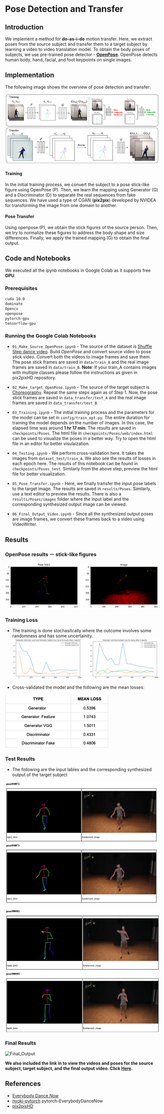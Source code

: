 # Pose Detection and Transfer

## Introduction

We implement a method for **do-as-i-do** motion transfer. Here, we extract poses from the source subject and transfer them to a target subject by learning a video to video translation model. 
To obtain the body poses of subjects, we use pre-trained pose detector - [**OpenPose**](https://github.com/CMU-Perceptual-Computing-Lab/openpose). OpenPose detects human body, hand, facial, and foot keypoints on single images.

## Implementation

The following image shows the overview of pose detection and transfer:

![model_image](references/model.png)

#### Training
In the initial training process, we convert the subject to a pose stick-like figure using OpenPose (P). Then, we learn the mapping using Generator (G) and a Discriminator (D) to separate the real sequences from fake sequences. We have used a type of CGAN (**pix2pix**) developed by NVIDEA for transforming the image from one domain to another. 

#### Pose Transfer

Using openpose (P), we obtain the stick figures of the source person. Then, we try to normalize these figures to address the body shape and size differences. Finally, we apply the trained mapping (G) to obtain the final output. 
  

## Code and Notebooks

We executed all the ipynb notebooks in Google Colab as it supports free **GPU**.

### Prerequisites
```
cuda 10.0
dominate
Opencv
openpose
pytorch-gpu
tensorflow-gpu
```
### Running the Google Colab Notebooks

* `01_Make_Source_OpenPose.ipynb` - The source of the dataset is [Shuffle Step dance video](https://www.youtube.com/watch?v=1SKa4L8J21o). Build *OpenPose* and convert source video to pose stick video. Convert both the videos to image frames and save them. The pose stick frames are saved in `data/train_A` and the real image frames are saved in `data/train_B`. 
**Note**: If your train_A contains images with multiple classes please follow the instructions as given in pix2pixHD repository.

* `02_Make_target_OpenPose.ipynb` - The source of the target subject is [Choreography](https://www.youtube.com/watch?v=etG1e8iPxzU). Repeat the same steps again as of Step 1. Now, the pose stick frames are saved in `data_transfer/test_A` and the real image frames are saved in `data_transfer/test_B`.

* `03_Training.ipynb` - The initial training process and the parameters for the model can be set in `config/train_opt.py`. The entire duration for training the model depends on the number of images. In this case, the elapsed time was around **1 hr 17 min**. The results are saved in `checkpoints/Poses`. The html file in `checkpoints/Poses/web/index.html` can be used to visualize the poses in a better way. Try to open the html file in an editor for better visulaization.

* `04_Testing.ipynb` - We perform cross-validation here. It takes the images from `dataset_test/train_A`. We also see the results of losses in each epoch here.  The results of this notebook can be found in `checkpoints/Poses_test`. Similarly from the above step, preview the html file for better visualization.

* `05_Pose_Transfer.ipynb` - Here, we finally transfer the input pose labels to the target image. The results are saved in `results/Poses`. Similarly, use a text editor to preview the results. There is also a `results/Poses/images` folder where the input label and the corresponding synthesized output image can be viewed. 

* `06_Final_Output_Video.ipynb` - Since all the synthesized output poses are image frames, we convert these frames back to a video using VideoWriter. 

## Results

### OpenPose results － stick-like figures

![openpose](references/Pose_stick.png)

### Training Loss

* The training is done stochasitcally  where the outcome involves some randomness and has some uncertainity. 
![Trainingloss](references/Training_loss.png)

* Cross-validated the model and the following are the mean losses:

![Cross-val-loss](references/mean_loss.png)

### Test Results  

* The following are the input lables and the corresponding synthesized output of the target subject

![Test1](references/test_image1.png)

![Test2](references/test_image2.png)

### Final Results
![Final_Output](results/final_output.gif)  

**We also included the link in to view the videos and poses for the source subject, target subject, and the final output video. Click [Here](https://drive.google.com/open?id=1zMPdNXnCKrvAfdy0fJ-rkMLG-qt5FYiB).**




## References
- [Everybody Dance Now](https://arxiv.org/abs/1808.07371)
- [nyoki-pytorch](https://github.com/nyoki-mtl/pytorch-EverybodyDanceNow) pytorch-EverybodyDanceNow
- [pix2pixHD](https://github.com/NVIDIA/pix2pixHD)